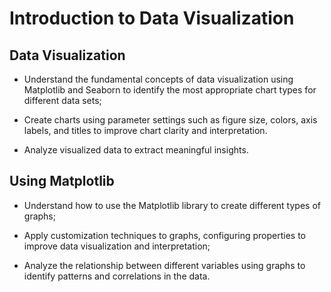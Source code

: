# Introduction to Data Visualization

## Data Visualization

- Understand the fundamental concepts of data visualization using Matplotlib and Seaborn to identify the most appropriate chart types for different data sets;

- Create charts using parameter settings such as figure size, colors, axis labels, and titles to improve chart clarity and interpretation.

- Analyze visualized data to extract meaningful insights.

## Using Matplotlib
- Understand how to use the Matplotlib library to create different types of graphs;

- Apply customization techniques to graphs, configuring properties to improve data visualization and interpretation;

- Analyze the relationship between different variables using graphs to identify patterns and correlations in the data.